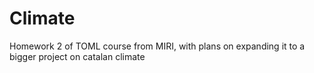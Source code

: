 # Climate
Homework 2 of TOML course from MIRI, with plans on expanding it to a bigger project on catalan climate
